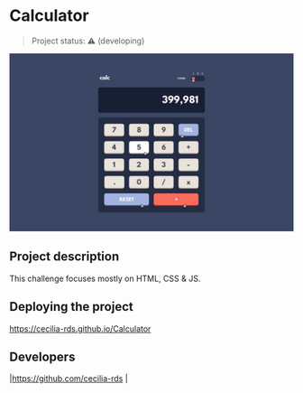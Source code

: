 # Calculator

> Project status: :warning: (developing)

![Design preview for the Calc](./assets/design/active-states-theme-1.jpg)

## Project description

This challenge focuses mostly on HTML, CSS & JS. 


## Deploying the project

https://cecilia-rds.github.io/Calculator


## Developers

|https://github.com/cecilia-rds |

